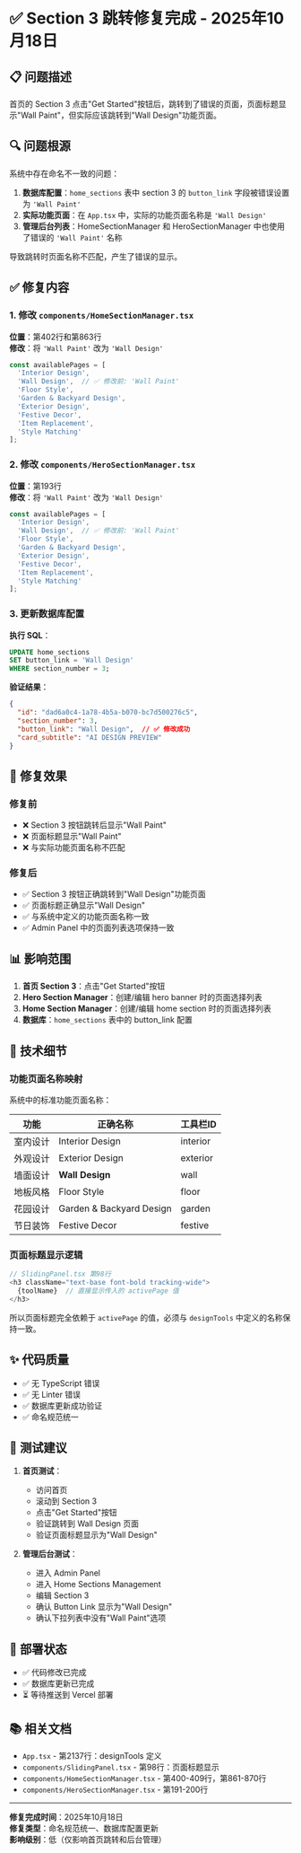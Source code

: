 # ✅ Section 3 跳转修复完成 - 2025年10月18日

## 📋 问题描述

首页的 Section 3 点击"Get Started"按钮后，跳转到了错误的页面，页面标题显示"Wall Paint"，但实际应该跳转到"Wall Design"功能页面。

## 🔍 问题根源

系统中存在命名不一致的问题：

1. **数据库配置**：`home_sections` 表中 section 3 的 `button_link` 字段被错误设置为 `'Wall Paint'`
2. **实际功能页面**：在 `App.tsx` 中，实际的功能页面名称是 `'Wall Design'`
3. **管理后台列表**：HomeSectionManager 和 HeroSectionManager 中也使用了错误的 `'Wall Paint'` 名称

导致跳转时页面名称不匹配，产生了错误的显示。

## ✅ 修复内容

### 1. 修改 `components/HomeSectionManager.tsx`

**位置**：第402行和第863行  
**修改**：将 `'Wall Paint'` 改为 `'Wall Design'`

```typescript
const availablePages = [
  'Interior Design',
  'Wall Design',  // ✅ 修改前: 'Wall Paint'
  'Floor Style',
  'Garden & Backyard Design',
  'Exterior Design',
  'Festive Decor',
  'Item Replacement',
  'Style Matching'
];
```

### 2. 修改 `components/HeroSectionManager.tsx`

**位置**：第193行  
**修改**：将 `'Wall Paint'` 改为 `'Wall Design'`

```typescript
const availablePages = [
  'Interior Design',
  'Wall Design',  // ✅ 修改前: 'Wall Paint'
  'Floor Style',
  'Garden & Backyard Design',
  'Exterior Design',
  'Festive Decor',
  'Item Replacement',
  'Style Matching'
];
```

### 3. 更新数据库配置

**执行 SQL**：
```sql
UPDATE home_sections 
SET button_link = 'Wall Design' 
WHERE section_number = 3;
```

**验证结果**：
```json
{
  "id": "dad6a0c4-1a78-4b5a-b070-bc7d500276c5",
  "section_number": 3,
  "button_link": "Wall Design",  // ✅ 修改成功
  "card_subtitle": "AI DESIGN PREVIEW"
}
```

## 🎯 修复效果

### 修复前
- ❌ Section 3 按钮跳转后显示"Wall Paint"
- ❌ 页面标题显示"Wall Paint"
- ❌ 与实际功能页面名称不匹配

### 修复后
- ✅ Section 3 按钮正确跳转到"Wall Design"功能页面
- ✅ 页面标题正确显示"Wall Design"
- ✅ 与系统中定义的功能页面名称一致
- ✅ Admin Panel 中的页面列表选项保持一致

## 📊 影响范围

1. **首页 Section 3**：点击"Get Started"按钮
2. **Hero Section Manager**：创建/编辑 hero banner 时的页面选择列表
3. **Home Section Manager**：创建/编辑 home section 时的页面选择列表
4. **数据库**：`home_sections` 表中的 button_link 配置

## 🔧 技术细节

### 功能页面名称映射

系统中的标准功能页面名称：

| 功能 | 正确名称 | 工具栏ID |
|------|---------|----------|
| 室内设计 | Interior Design | interior |
| 外观设计 | Exterior Design | exterior |
| 墙面设计 | **Wall Design** | wall |
| 地板风格 | Floor Style | floor |
| 花园设计 | Garden & Backyard Design | garden |
| 节日装饰 | Festive Decor | festive |

### 页面标题显示逻辑

```typescript
// SlidingPanel.tsx 第98行
<h3 className="text-base font-bold tracking-wide">
  {toolName}  // 直接显示传入的 activePage 值
</h3>
```

所以页面标题完全依赖于 `activePage` 的值，必须与 `designTools` 中定义的名称保持一致。

## ✨ 代码质量

- ✅ 无 TypeScript 错误
- ✅ 无 Linter 错误
- ✅ 数据库更新成功验证
- ✅ 命名规范统一

## 📝 测试建议

1. **首页测试**：
   - 访问首页
   - 滚动到 Section 3
   - 点击"Get Started"按钮
   - 验证跳转到 Wall Design 页面
   - 验证页面标题显示为"Wall Design"

2. **管理后台测试**：
   - 进入 Admin Panel
   - 进入 Home Sections Management
   - 编辑 Section 3
   - 确认 Button Link 显示为"Wall Design"
   - 确认下拉列表中没有"Wall Paint"选项

## 🚀 部署状态

- ✅ 代码修改已完成
- ✅ 数据库更新已完成
- ⏳ 等待推送到 Vercel 部署

## 📚 相关文档

- `App.tsx` - 第2137行：designTools 定义
- `components/SlidingPanel.tsx` - 第98行：页面标题显示
- `components/HomeSectionManager.tsx` - 第400-409行，第861-870行
- `components/HeroSectionManager.tsx` - 第191-200行

---

**修复完成时间**：2025年10月18日  
**修复类型**：命名规范统一、数据库配置更新  
**影响级别**：低（仅影响首页跳转和后台管理）


